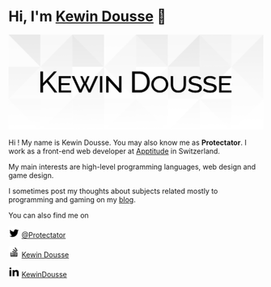 # Hi, I'm [Kewin Dousse](https://www.kewindousse.ch) 👋

![Kewin Dousse](assets/banner3.svg)

Hi ! My name is Kewin Dousse.
You may also know me as **Protectator**.
I work as a front-end web developer at [Apptitude](https://apptitude.ch/) in Switzerland.

My main interests are high-level programming languages, web design and game design.

I sometimes post my thoughts about subjects related mostly to programming and gaming on my [blog](https://www.protectator.ch/).

You can also find me on

<img src="assets/twitter_outline.svg" height="22"/> [@Protectator](https://twitter.com/Protectator)

<img src="assets/stackoverflow_outline.svg" height="22"/> [Kewin Dousse](https://stackoverflow.com/users/1841827/kewin-dousse)

<img src="assets/linkedin_outline.svg" height="22"> [KewinDousse](https://www.linkedin.com/in/kewindousse/)
